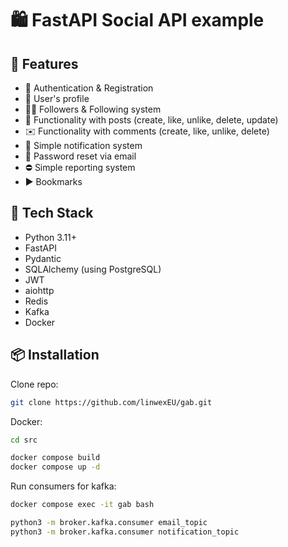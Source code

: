 # 🛍️ FastAPI Social API example

## 🚀 Features

- 🔐 Authentication & Registration
- 👤 User's profile
- 🙋‍♂️ Followers & Following system
- 📱 Functionality with posts (create, like, unlike, delete, update)
- ✉️ Functionality with comments (create, like, unlike, delete)
- 🔔 Simple notification system
- 🔁 Password reset via email
- ⛔ Simple reporting system
- ▶️ Bookmarks

## 🧱 Tech Stack

- Python 3.11+
- FastAPI
- Pydantic
- SQLAlchemy (using PostgreSQL)
- JWT
- aiohttp
- Redis
- Kafka
- Docker

## 📦 Installation

Clone repo:
```bash
git clone https://github.com/linwexEU/gab.git
```

Docker:
```bash
cd src

docker compose build 
docker compose up -d
```

Run consumers for kafka: 
```bash
docker compose exec -it gab bash 

python3 -m broker.kafka.consumer email_topic
python3 -m broker.kafka.consumer notification_topic
```


